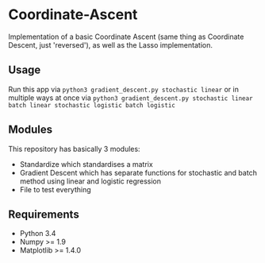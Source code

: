 Coordinate-Ascent
=================
Implementation of a basic Coordinate Ascent (same thing as Coordinate Descent, just 'reversed'), as well as the Lasso implementation.

## Usage
Run this app via `python3 gradient_descent.py stochastic linear` or in multiple ways at once via 
`python3 gradient_descent.py stochastic linear batch linear stochastic logistic batch logistic `

## Modules
This repository has basically 3 modules:

* Standardize which standardises a matrix
* Gradient Descent which has separate functions for stochastic and batch method using linear and logistic regression
* File to test everything

## Requirements

* Python 3.4
* Numpy >= 1.9
* Matplotlib >= 1.4.0
